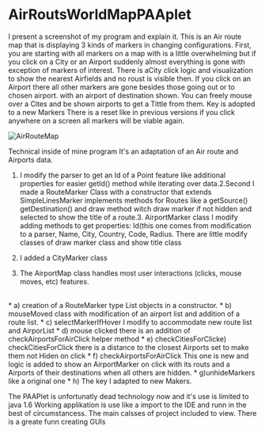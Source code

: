 # AirRoutsWorldMapPAAplet


I present a screenshot of my program and explain it. This is an Air route map that is displaying 3 kinds of markers in changing configurations. First, you are starting with all markers on a map with is a little overwhelming but if you click on a City or an Airport suddenly almost everything is gone with exception of markers of interest. There is aCity click logic and visualization to show the nearest Airfields and no roust is visible then.
If you click on an Airport there all other markers are gone besides those going out or to chosen airport. with an airport of destination shown. You can freely mouse over a Cites and be shown airports to get a Tittle from them. Key is adopted to a new Markers
There is a reset like in previous versions if you click anywhere on a screen all markers will be viable again.


![AirRouteMap](https://user-images.githubusercontent.com/57790974/132207707-f960d84f-50f9-47d4-9b6b-6b656a98c0d2.png)

Technical inside of mine program It's an adaptation of an Air route and Airports data. 
1. I modify the parser to get an Id of a Point feature like additional properties for easier getId() method while iterating over data.2.Second I made a RouteMarker Class with a constructor that extends SimpleLinesMarker implements methods for Routes like a getSource() getDestination() and draw method witch draw marker if not hidden and selected to show the title of a route.3. AirportMarker class I modify adding methods to get properties: Id(this one comes from modification to a parser, Name, City, Country, Code, Radius. There are little modify classes of draw marker class and show title class 
4. I added a CityMarker class

5. The AirportMap class handles most user interactions (clicks, mouse moves, etc) features.
 <br>
 * a) creation of a RouteMarker type List objects in a constructor.
 * b) mouseMoved class with modification of an airport list and addition of a route list. 
 * c) selectMarkerIfHover I modify to accommodate new route list and AirporList 
 * d) mouse clicked there is an addition of checkAirportsForAirClick helper method 
 * e) checkCitiesForClicke) checkCitiesForClick there is a distance to the closest Airports set to make them not Hiden on click 
 * f) checkAirportsForAirClick This one is new and logic is added to show an AirportMarker on click with its routs and a Airports of their destinations when all others are hidden.
 * g)unhideMarkers like a original one 
 * h) The key I adapted to new Makers.

The PAAPlet is unfortunatly dead technology now and it's use is limited to java 1.6  Working applikation is use like a import to the IDE and runn in the best of circumstancess. The main calsses of project included to view. There is a greate funn creating GUIs




